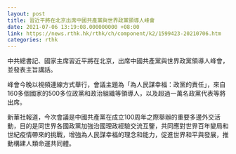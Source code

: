```yaml
---
layout: post
title: 習近平將在北京出席中國共產黨與世界政黨領導人峰會
date: 2021-07-06 13:19:08.000000000 +08:00
link: https://news.rthk.hk/rthk/ch/component/k2/1599423-20210706.htm
categories: rthk
---
```


中共總書記、國家主席習近平將在北京，出席中國共產黨與世界政黨領導人峰會，並發表主旨講話。

峰會今晚以視頻連線方式舉行，會議主題為「為人民謀幸福：政黨的責任」，來自160多個國家的500多位政黨和政治組織等領導人，以及超過一萬名政黨代表等將出席。

新華社報道，今次會議是中國共產黨在成立100周年之際舉辦的重要多邊外交活動，目的是同世界各國政黨加強治國理政經驗交流互鑒，共同應對世界百年變局和世紀疫情帶來的挑戰，增強為人民謀幸福的理念和能力，促進世界和平與發展，推動構建人類命運共同體。

